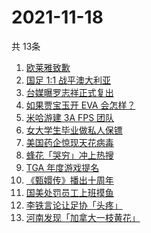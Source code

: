 # 2021-11-18
  共 13条

  <!-- BEGIN -->
  <!-- 最后更新时间:Thu Nov 18 2021 11:09:19 GMT+0000 (Coordinated Universal Time) -->
  1. [欧莱雅致歉](https://www.zhihu.com/search?q=欧莱雅)
1. [国足 1:1 战平澳大利亚](https://www.zhihu.com/search?q=中国男足)
1. [台媒曝罗志祥正式复出](https://www.zhihu.com/search?q=罗志祥)
1. [如果贾宝玉开 EVA 会怎样？](https://www.zhihu.com/search?q=贾宝玉)
1. [米哈游建 3A FPS 团队](https://www.zhihu.com/search?q=米哈游)
1. [女大学生毕业做私人保镖](https://www.zhihu.com/search?q=女大学生保镖)
1. [美国药企惊现天花病毒](https://www.zhihu.com/search?q=天花)
1. [蜂花「哭穷」冲上热搜](https://www.zhihu.com/search?q=蜂花)
1. [TGA 年度游戏提名](https://www.zhihu.com/search?q=TGA)
1. [《甄嬛传》播出十周年](https://www.zhihu.com/search?q=甄嬛传十周年)
1. [国美处罚员工上班摸鱼](https://www.zhihu.com/search?q=国美)
1. [李铁言论让足协「头疼」](https://www.zhihu.com/search?q=李铁)
1. [河南发现「加拿大一枝黄花」](https://www.zhihu.com/search?q=加拿大一枝黄花)
  <!-- END -->
  